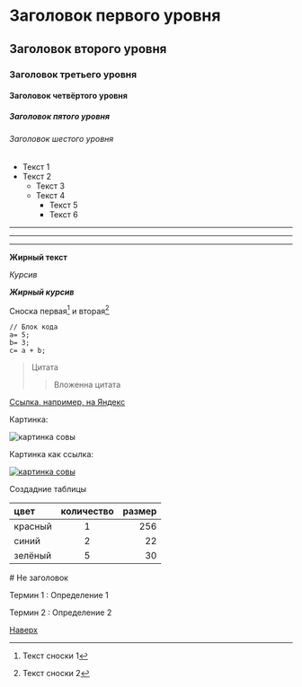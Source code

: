 <span id="anchor"></span>

# Заголовок первого уровня
## Заголовок второго уровня
### Заголовок третьего уровня
#### Заголовок четвёртого уровня
##### Заголовок пятого уровня
###### Заголовок шестого уровня

* Текст 1
* Текст 2
    * Текст 3
    * Текст 4
        * Текст 5
        * Текст 6

---

___

***

**Жирный текст**

*Курсив*

***Жирный курсив***

Сноска первая[^1] и вторая[^2]

```
// Блок кода
a= 5;
b= 3;
c= a + b;
```

> Цитата
>> Вложенна цитата

[Ссылка, например, на Яндекс](https://ya.ru)

Картинка:

![картинка совы](https://uroki-risovanie.ru/wp-content/uploads/2023/03/sova3.png)

Картинка как ссылка:

[![картинка совы](https://uroki-risovanie.ru/wp-content/uploads/2023/03/sova3.png)](https://ya.ru)

Создадние таблицы

цвет | количество | размер
:----|:----------:|------:
красный | 1 | 256
синий   | 2 | 22
зелёный | 5 | 30

\# Не заголовок

Термин 1
: Определение 1

Термин 2
: Определение 2

[Наверх](#anchor)

[^1]: Текст сноски 1
[^2]: Текст сноски 2
